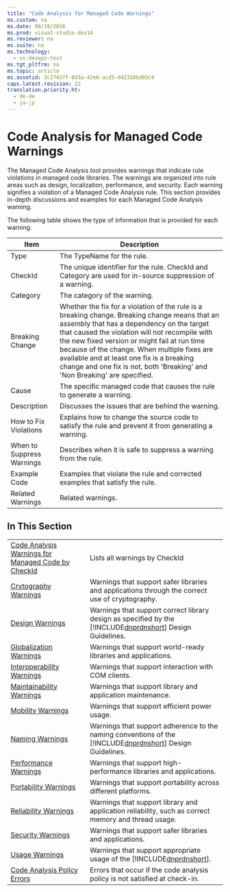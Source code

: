 ```yaml
---
title: "Code Analysis for Managed Code Warnings"
ms.custom: na
ms.date: 09/19/2016
ms.prod: visual-studio-dev14
ms.reviewer: na
ms.suite: na
ms.technology: 
  - vs-devops-test
ms.tgt_pltfrm: na
ms.topic: article
ms.assetid: 3c2741ff-0d3a-42e6-acd5-d42310bd03c4
caps.latest.revision: 22
translation.priority.ht: 
  - de-de
  - ja-jp
---
```

# Code Analysis for Managed Code Warnings
The Managed Code Analysis tool provides warnings that indicate rule violations in managed code libraries. The warnings are organized into rule areas such as design, localization, performance, and security. Each warning signifies a violation of a Managed Code Analysis rule. This section provides in-depth discussions and examples for each Managed Code Analysis warning.  
  
 The following table shows the type of information that is provided for each warning.  
  
|Item|Description|  
|----------|-----------------|  
|Type|The TypeName for the rule.|  
|CheckId|The unique identifier for the rule. CheckId and Category are used for in-source suppression of a warning.|  
|Category|The category of the warning.|  
|Breaking Change|Whether the fix for a violation of the rule is a breaking change. Breaking change means that an assembly that has a dependency on the target that caused the violation will not recompile with the new fixed version or might fail at run time because of the change. When multiple fixes are available and at least one fix is a breaking change and one fix is not, both 'Breaking' and 'Non Breaking' are specified.|  
|Cause|The specific managed code that causes the rule to generate a warning.|  
|Description|Discusses the issues that are behind the warning.|  
|How to Fix Violations|Explains how to change the source code to satisfy the rule and prevent it from generating a warning.|  
|When to Suppress Warnings|Describes when it is safe to suppress a warning from the rule.|  
|Example Code|Examples that violate the rule and corrected examples that satisfy the rule.|  
|Related Warnings|Related warnings.|  
  
## In This Section  
  
|||  
|-|-|  
|[Code Analysis Warnings for Managed Code by CheckId](../Topic/Code%20Analysis%20Warnings%20for%20Managed%20Code%20by%20CheckId.md)|Lists all warnings by CheckId|  
|[Crytography Warnings](../vs140/Cryptography-Warnings.md)|Warnings that support safer libraries and applications through the correct use of cryptography.|  
|[Design Warnings](../Topic/Design%20Warnings.md)|Warnings that support correct library design as specified by the [!INCLUDE[dnprdnshort](../vs140/includes/dnprdnshort_md.md)] Design Guidelines.|  
|[Globalization Warnings](../vs140/Globalization-Warnings.md)|Warnings that support world-ready libraries and applications.|  
|[Interoperability Warnings](../Topic/Interoperability%20Warnings.md)|Warnings that support interaction with COM clients.|  
|[Maintainability Warnings](../vs140/Maintainability-Warnings.md)|Warnings that support library and application maintenance.|  
|[Mobility Warnings](../vs140/Mobility-Warnings.md)|Warnings that support efficient power usage.|  
|[Naming Warnings](../vs140/Naming-Warnings.md)|Warnings that support adherence to the naming conventions of the [!INCLUDE[dnprdnshort](../vs140/includes/dnprdnshort_md.md)] Design Guidelines.|  
|[Performance Warnings](../vs140/Performance-Warnings.md)|Warnings that support high-performance libraries and applications.|  
|[Portability Warnings](../vs140/Portability-Warnings.md)|Warnings that support portability across different platforms.|  
|[Reliability Warnings](../vs140/Reliability-Warnings.md)|Warnings that support library and application reliability, such as correct memory and thread usage.|  
|[Security Warnings](../vs140/Security-Warnings.md)|Warnings that support safer libraries and applications.|  
|[Usage Warnings](../vs140/Usage-Warnings.md)|Warnings that support appropriate usage of the [!INCLUDE[dnprdnshort](../vs140/includes/dnprdnshort_md.md)].|  
|[Code Analysis Policy Errors](../vs140/Code-Analysis-Policy-Errors.md)|Errors that occur if the code analysis policy is not satisfied at check-in.|
